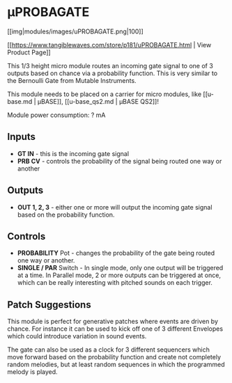 # µPROBAGATE
[[img|modules/images/uPROBAGATE.png|100]]

[[https://www.tangiblewaves.com/store/p181/uPROBAGATE.html  | View Product Page]]

This 1/3 height  micro module routes an incoming gate signal to one of 3 outputs based on chance via a probability function. This is very similar to the Bernoulli Gate from Mutable Instruments.

This module needs to be placed on a carrier for micro modules, like  [[u-base.md | µBASE]],  [[u-base_qs2.md | µBASE QS2]]!

Module power consumption: ? mA

## Inputs

* **GT IN** - this is the incoming gate signal
* **PRB CV** - controls the probability of the signal being routed one way or another

## Outputs

* **OUT 1, 2, 3** - either one or more will output the incoming gate signal based on the probability function.

## Controls

* **PROBABILITY** Pot - changes the probability of the gate being routed one way or another.
* **SINGLE / PAR** Switch - In single mode, only one output will be triggered at a time. In Parallel mode,  2 or more outputs can be triggered at once, which can be really interesting with pitched sounds on each trigger.

## Patch Suggestions

This module is perfect for generative patches where events are driven by chance. For instance it can be used to kick off one of 3 different Envelopes which could introduce variation in sound events.

The gate can also be used as a clock for 3 different sequencers which move forward based on the probability function and create not completely random melodies, but at least random sequences in which the programmed melody is played.
